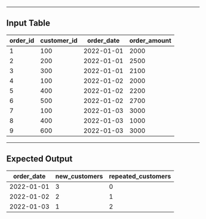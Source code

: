 -------------------------------------------------
**Input Table**
----------------------------------------------------
| order_id | customer_id | order_date  | order_amount |
|----------|-------------|------------|--------------|
|    1     |    100      | 2022-01-01 |    2000      |
|    2     |    200      | 2022-01-01 |    2500      |
|    3     |    300      | 2022-01-01 |    2100      |
|    4     |    100      | 2022-01-02 |    2000      |
|    5     |    400      | 2022-01-02 |    2200      |
|    6     |    500      | 2022-01-02 |    2700      |
|    7     |    100      | 2022-01-03 |    3000      |
|    8     |    400      | 2022-01-03 |    1000      |
|    9     |    600      | 2022-01-03 |    3000      |

----------------------------------------------------------
**Expected Output**
---------------------------------------------------------
| order_date  | new_customers | repeated_customers |
|------------|---------------|--------------------|
| 2022-01-01 |      3        |         0          |
| 2022-01-02 |      2        |         1          |
| 2022-01-03 |      1        |         2          |
